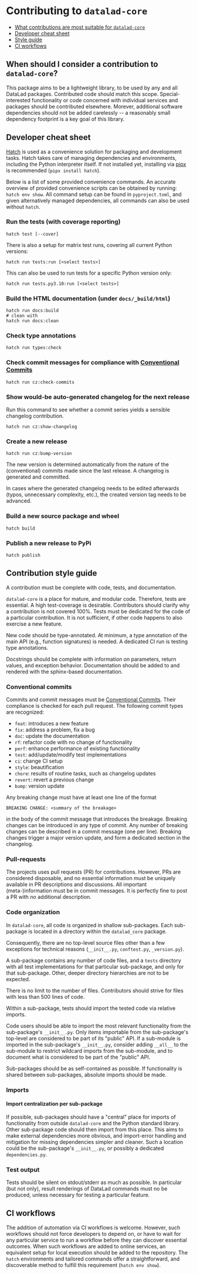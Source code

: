 # Contributing to `datalad-core`

- [What contributions are most suitable for `datalad-core`](#when-should-i-consider-a-contribution-to-datalad-core)
- [Developer cheat sheet](#developer-cheat-sheet)
- [Style guide](#contribution-style-guide)
- [CI workflows](#ci-workflows)


## When should I consider a contribution to `datalad-core`?

This package aims to be a lightweight library, to be used by any and all DataLad packages.
Contributed code should match this scope.
Special-interested functionality or code concerned with individual services and packages should be contributed elsewhere.
Morever, additional software dependencies should not be added carelessly -- a reasonably small dependency footprint is a key goal of this library.

## Developer cheat sheet

[Hatch](https://hatch.pypa.io) is used as a convenience solution for packaging and development tasks.
Hatch takes care of managing dependencies and environments, including the Python interpreter itself.
If not installed yet, installing via [pipx](https://github.com/pypa/pipx) is recommended (`pipx install hatch`).

Below is a list of some provided convenience commands.
An accurate overview of provided convenience scripts can be obtained by running: `hatch env show`.
All command setup can be found in `pyproject.toml`, and given alternatively managed dependencies, all commands can also be used without `hatch`.

### Run the tests (with coverage reporting)

```
hatch test [--cover]
```

There is also a setup for matrix test runs, covering all current Python versions:

```
hatch run tests:run [<select tests>]
```

This can also be used to run tests for a specific Python version only:

```
hatch run tests.py3.10:run [<select tests>]
```

### Build the HTML documentation (under `docs/_build/html`)

```
hatch run docs:build
# clean with
hatch run docs:clean
```

### Check type annotations

```
hatch run types:check
```

### Check commit messages for compliance with [Conventional Commits](https://www.conventionalcommits.org)

```
hatch run cz:check-commits
```

### Show would-be auto-generated changelog for the next release

Run this command to see whether a commit series yields a sensible changelog
contribution.

```
hatch run cz:show-changelog
```

### Create a new release

```
hatch run cz:bump-version
```

The new version is determined automatically from the nature of the (conventional) commits made since the last release.
A changelog is generated and committed.

In cases where the generated changelog needs to be edited afterwards (typos, unnecessary complexity, etc.), the created version tag needs to be advanced.


### Build a new source package and wheel

```
hatch build
```

### Publish a new release to PyPi

```
hatch publish
```

## Contribution style guide

A contribution must be complete with code, tests, and documentation.

`datalad-core` is a place for mature, and modular code.
Therefore, tests are essential.
A high test-coverage is desirable.
Contributors should clarify why a contribution is not covered 100%.
Tests must be dedicated for the code of a particular contribution.
It is not sufficient, if other code happens to also exercise a new feature.

New code should be type-annotated.
At minimum, a type annotation of the main API (e.g., function signatures) is needed.
A dedicated CI run is testing type annotations.

Docstrings should be complete with information on parameters, return values, and exception behavior.
Documentation should be added to and rendered with the sphinx-based documentation.

### Conventional commits

Commits and commit messages must be [Conventional Commits](https://www.conventionalcommits.org).
Their compliance is checked for each pull request.
The following commit types are recognized:

- `feat`: introduces a new feature
- `fix`: address a problem, fix a bug
- `doc`: update the documentation
- `rf`: refactor code with no change of functionality
- `perf`: enhance performance of existing functionality
- `test`: add/update/modify test implementations
- `ci`: change CI setup
- `style`: beautification
- `chore`: results of routine tasks, such as changelog updates
- `revert`: revert a previous change
- `bump`: version update

Any breaking change must have at least one line of the format

    BREAKING CHANGE: <summary of the breakage>

in the body of the commit message that introduces the breakage.
Breaking changes can be introduced in any type of commit.
Any number of breaking changes can be described in a commit message (one per line).
Breaking changes trigger a major version update, and form a dedicated section in the changelog.

### Pull-requests

The projects uses pull requests (PR) for contributions.
However, PRs are considered disposable, and no essential information must be uniquely available in PR descriptions and discussions.
All important (meta-)information must be in commit messages.
It is perfectly fine to post a PR with *no* additional description.

### Code organization

In `datalad-core`, all code is organized in shallow sub-packages.
Each sub-package is located in a directory within the `datalad_core` package.

Consequently, there are no top-level source files other than a few exceptions for technical reasons (`__init__.py`, `conftest.py`, `_version.py`).

A sub-package contains any number of code files, and a `tests` directory with all test implementations for that particular sub-package, and only for that sub-package.
Other, deeper directory hierarchies are not to be expected.

There is no limit to the number of files.
Contributors should strive for files with less than 500 lines of code.

Within a sub-package, tests should import the tested code via relative imports.

Code users should be able to import the most relevant functionality from the sub-package's `__init__.py`.
Only items importable from the sub-package's top-level are considered to be part of its "public" API.
If a sub-module is imported in the sub-package's `__init__.py`, consider adding `__all__` to the sub-module to restrict wildcard imports from the sub-module, and to document what is considered to be part of the "public" API.

Sub-packages should be as self-contained as possible.
If functionality is shared between sub-packages, absolute imports should be made.


### Imports

#### Import centralization per sub-package

If possible, sub-packages should have a "central" place for imports of functionality from outside `datalad-core` and the Python standard library.
Other sub-package code should then import from this place.
This aims to make external dependencies more obvious, and import-error handling and mitigation for missing dependencies simpler and cleaner.
Such a location could be the sub-package's `__init__.py`, or possibly a dedicated `dependencies.py`.

### Test output

Tests should be silent on stdout/stderr as much as possible.
In particular (but not only), result renderings of DataLad commands must no be produced, unless necessary for testing a particular feature.


## CI workflows

The addition of automation via CI workflows is welcome.
However, such workflows should not force developers to depend on, or have to wait for any particular service to run a workflow before they can discover essential outcomes.
When such workflows are added to online services, an equivalent setup for local execution should be added to the repository.
The `hatch` environments and tailored commands offer a straightforward, and discoverable method to fulfill this requirement (`hatch env show`).
